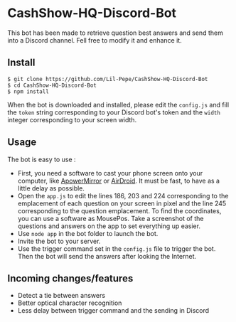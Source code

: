 # CashShow-HQ-Discord-Bot
This bot has been made to retrieve question best answers and send them into a Discord channel.
Fell free to modify it and enhance it.

## Install
```
$ git clone https://github.com/Lil-Pepe/CashShow-HQ-Discord-Bot
$ cd CashShow-HQ-Discord-Bot
$ npm install
```
When the bot is downloaded and installed, please edit the ```config.js``` and fill the ```token``` string corresponding to your Discord bot's token and the ```width``` integer corresponding to your screen width.

## Usage
The bot is easy to use :
- First, you need a software to cast your phone screen onto your computer, like [ApowerMirror](CashShow-HQ-Discord-Bot) or [AirDroid](https://web.airdroid.com/). It must be fast, to have as a little delay as possible.
- Open the ```app.js``` to edit the lines 186, 203 and 224 corresponding to the emplacement of each question on your screen in pixel and the line 245 corresponding to the question emplacement. To find the coordinates, you can use a software as MousePos. Take a screenshot of the questions and answers on the app to set everything up easier.
- Use ```node app``` in the bot folder to launch the bot.
- Invite the bot to your server.
- Use the trigger command set in the ```config.js``` file to trigger the bot.
Then the bot will send the answers after looking the Internet.

## Incoming changes/features
- Detect a tie between answers
- Better optical character recognition
- Less delay between trigger command and the sending in Discord
